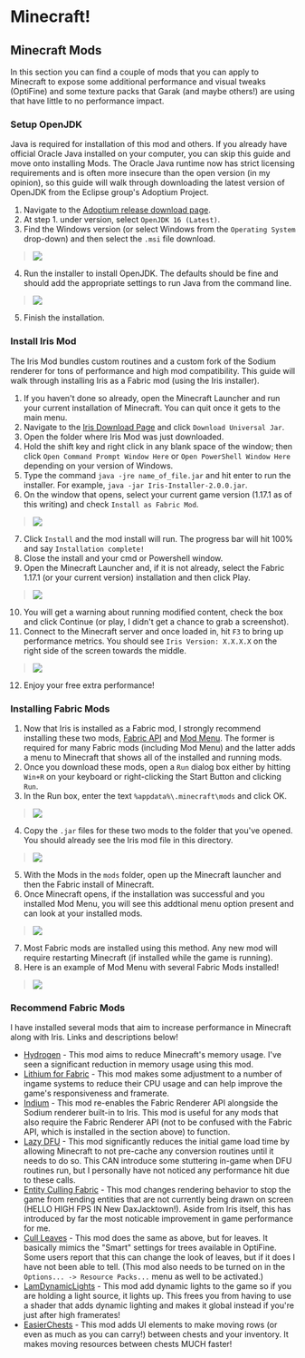 # Minecraft!

## Minecraft Mods
In this section you can find a couple of mods that you can apply to Minecraft to expose some additional performance and visual tweaks (OptiFine) and some texture packs that Garak (and maybe others!) are using that have little to no performance impact.

### Setup OpenJDK
Java is required for installation of this mod and others. If you already have official Oracle Java installed on your computer, you can skip this guide and move onto installing Mods. The Oracle Java runtime now has strict licensing requirements and is often more insecure than the open version (in my opinion), so this guide will walk through downloading the latest version of OpenJDK from the Eclipse group's Adoptium Project.
  1. Navigate to the [Adoptium release download page](https://adoptium.net/releases.html).
  2. At step 1. under version, select `OpenJDK 16 (Latest)`.
  3. Find the Windows version (or select Windows from the `Operating System` drop-down) and then select the `.msi` file download.
> ![](https://raw.githubusercontent.com/daxnation/minecraft/main/guide_pictures/setup_openjdk/Adoptium_release_page.png)
  4. Run the installer to install OpenJDK. The defaults should be fine and should add the appropriate settings to run Java from the command line.
> ![](https://raw.githubusercontent.com/daxnation/minecraft/main/guide_pictures/setup_openjdk/JDK_Setup_Options.png)
  5. Finish the installation.

### Install Iris Mod
The Iris Mod bundles custom routines and a custom fork of the Sodium renderer for tons of performance and high mod compatibility. This guide will walk through installing Iris as a Fabric mod (using the Iris installer).
  1. If you haven't done so already, open the Minecraft Launcher and run your current installation of Minecraft. You can quit once it gets to the main menu.
  2. Navigate to the [Iris Download Page](https://irisshaders.net/download.html) and click `Download Universal Jar`.
  3. Open the folder where Iris Mod was just downloaded.
  4. Hold the shift key and right click in any blank space of the window; then click `Open Command Prompt Window Here` or `Open PowerShell Window Here` depending on your version of Windows.
  5. Type the command `java -jre name_of_file.jar` and hit enter to run the installer. For example, `java -jar Iris-Installer-2.0.0.jar`.
  6. On the window that opens, select your current game version (1.17.1 as of this writing) and check `Install as Fabric Mod`.
> ![](https://raw.githubusercontent.com/daxnation/minecraft/main/guide_pictures/iris_mod/Iris_Installer_Options.png)
  7. Click `Install` and the mod install will run. The progress bar will hit 100% and say `Installation complete!`
  8. Close the install and your cmd or Powershell window.
  9. Open the Minecraft Launcher and, if it is not already, select the Fabric 1.17.1 (or your current version) installation and then click Play.
> ![](https://raw.githubusercontent.com/daxnation/minecraft/main/guide_pictures/iris_mod/Minecraft_Launcher_Iris.png)
  10. You will get a warning about running modified content, check the box and click Continue (or play, I didn't get a chance to grab a screenshot).
  11. Connect to the Minecraft server and once loaded in, hit `F3` to bring up performance metrics. You should see `Iris Version: X.X.X.X` on the right side of the screen towards the middle.
> ![](https://raw.githubusercontent.com/daxnation/minecraft/main/guide_pictures/iris_mod/Minecraft_F3_Screen.png)
  12. Enjoy your free extra performance!

### Installing Fabric Mods
  1. Now that Iris is installed as a Fabric mod, I strongly recommend installing these two mods, [Fabric API](https://www.curseforge.com/minecraft/mc-mods/fabric-api) and [Mod Menu](https://www.curseforge.com/minecraft/mc-mods/modmenu). The former is required for many Fabric mods (including Mod Menu) and the latter adds a menu to Minecraft that shows all of the installed and running mods.
  2. Once you download these mods, open a `Run` dialog box either by hitting `Win+R` on your keyboard or right-clicking the Start Button and clicking `Run`.
  3. In the Run box, enter the text `%appdata%\.minecraft\mods` and click OK.
> ![](https://raw.githubusercontent.com/daxnation/minecraft/main/guide_pictures/iris_mod/Run_box_to_mods.png)
  4. Copy the `.jar` files for these two mods to the folder that you've opened. You should already see the Iris mod file in this directory.
> ![](https://raw.githubusercontent.com/daxnation/minecraft/main/guide_pictures/iris_mod/Mods_Folder_Example.png)
  5. With the Mods in the `mods` folder, open up the Minecraft launcher and then the Fabric install of Minecraft.
  6. Once Minecraft opens, if the installation was successful and you installed Mod Menu, you will see this addtional menu option present and can look at your installed mods.
> ![](https://raw.githubusercontent.com/daxnation/minecraft/main/guide_pictures/iris_mod/Minecraft_with_Mod_Menu.png)
  7. Most Fabric mods are installed using this method. Any new mod will require restarting Minecraft (if installed while the game is running).
  8. Here is an example of Mod Menu with several Fabric Mods installed!
> ![](https://raw.githubusercontent.com/daxnation/minecraft/main/guide_pictures/iris_mod/Mod_Menu_Example.png)

### Recommend Fabric Mods
I have installed several mods that aim to increase performance in Minecraft along with Iris. Links and descriptions below!
  - [Hydrogen](https://modrinth.org/mod/hydrogen) - This mod aims to reduce Minecraft's memory usage. I've seen a significant reduction in memory usage using this mod.
  - [Lithium for Fabric](https://www.curseforge.com/minecraft/mc-mods/lithium) - This mod makes some adjustment to a number of ingame systems to reduce their CPU usage and can help improve the game's responsiveness and framerate.
  - [Indium](https://modrinth.com/mod/indium) - This mod re-enables the Fabric Renderer API alongside the Sodium renderer built-in to Iris. This mod is useful for any mods that also require the Fabric Renderer API (not to be confused with the Fabric API, which is installed in the section above) to function.
  - [Lazy DFU](https://www.curseforge.com/minecraft/mc-mods/lazydfu) - This mod significantly reduces the initial game load time by allowing Minecraft to not pre-cache any conversion routines until it needs to do so. This CAN introduce some stuttering in-game when DFU routines run, but I personally have not noticed any performance hit due to these calls.
  - [Entity Culling Fabric](https://www.curseforge.com/minecraft/mc-mods/entityculling) - This mod changes rendering behavior to stop the game from rending entities that are not currently being drawn on screen (HELLO HIGH FPS IN New DaxJacktown!). Aside from Iris itself, this has introduced by far the most noticable improvement in game performance for me.
  - [Cull Leaves](https://www.curseforge.com/minecraft/mc-mods/cull-leaves) - This mod does the same as above, but for leaves. It basically mimics the "Smart" settings for trees available in OptiFine. Some users report that this can change the look of leaves, but if it does I have not been able to tell. (This mod also needs to be turned on in the `Options... -> Resource Packs...` menu as well to be activated.)
  - [LamDynamicLights](https://modrinth.org/mod/lambdynamiclights) - This mod add dynamic lights to the game so if you are holding a light source, it lights up. This frees you from having to use a shader that adds dynamic lighting and makes it global instead if you're just after high framerates!
  - [EasierChests](https://modrinth.com/mod/easierchests) - This mod adds UI elements to make moving rows (or even as much as you can carry!) between chests and your inventory. It makes moving resources between chests MUCH faster!

